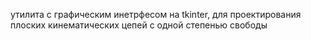 утилита с графическим инетрфесом на tkinter, для проектирования плоских кинематических цепей с одной степенью свободы

